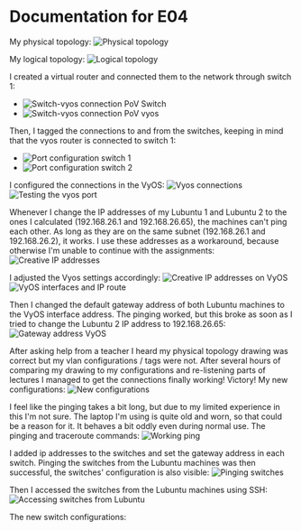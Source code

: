 # Documentation for E04

My physical topology:
![Physical topology](/documentation/E04/Physical_topology.png)

My logical topology:
![Logical topology](/documentation/E04/Logical_topology.png)



I created a virtual router and connected them to the network through switch 1:
* ![Switch-vyos connection PoV Switch](/documentation/E04/Switch-vyos-connection-PoV-Switch.PNG)
* ![Switch-vyos connection PoV vyos](/documentation/E04/Switch-vyos-connection-PoV-vyos.PNG)


Then, I tagged the connections to and from the switches, keeping in mind that the vyos router is connected to switch 1:
* ![Port configuration switch 1](/documentation/E04/Switch1_ports.PNG)
* ![Port configuration switch 2](/documentation/E04/Switch2_ports.PNG)

I configured the connections in the VyOS:
![Vyos connections](/documentation/E04/Vyos_connections.PNG)
![Testing the vyos port](/documentation/E04/Testing_vyos_port.PNG)

Whenever I change the IP addresses of my Lubuntu 1 and Lubuntu 2 to the ones I 
calculated (192.168.26.1 and 192.168.26.65), the machines can't ping each other. 
As long as they are on the same subnet (192.168.26.1 and 192.168.26.2), it works.
I use these addresses as a workaround, because otherwise I'm unable to continue
with the assignments:
![Creative IP addresses](/documentation/E04/Creative_IP_addresses.PNG)

I adjusted the Vyos settings accordingly:
![Creative IP addresses on VyOS](/documentation/E04/Creative_IP_addresses_vyos.PNG)
![VyOS interfaces and IP route](/documentation/E04/Vyos_interfaces.PNG)

Then I changed the default gateway address of both Lubuntu machines to the VyOS 
interface address. The pinging worked, but this broke as soon as I tried to change
the Lubuntu 2 IP address to 192.168.26.65:
![Gateway address VyOS](/documentation/E04/Gateway_address_vyos.PNG)

After asking help from a teacher I heard my physical topology drawing was correct 
but my vlan configurations / tags were not. After several hours of comparing my 
drawing to my configurations and re-listening parts of lectures I managed to 
get the connections finally working! Victory!
My new configurations:
![New configurations](/documentation/E04/Switch_conf.PNG)

I feel like the pinging takes a bit long, but due to my limited experience in this I'm not sure.
The laptop I'm using is quite old and worn, so that could be a reason for it. It behaves a bit
oddly even during normal use. The pinging and traceroute commands:
![Working ping](/documentation/E04/Working_ping.PNG)

I added ip addresses to the switches and set the gateway address in each switch. 
Pinging the switches from the Lubuntu machines was then successful, the switches'
configuration is also visible:
![Pinging switches](/documentation/E04/Pinging_switches.PNG)

Then I accessed the switches from the Lubuntu machines using SSH:
![Accessing switches from Lubuntu](/documentation/E04/Access_switch_password.PNG)

The new switch configurations:
